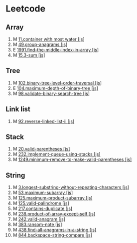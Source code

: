 # Leetcode

## Array

1. M [11.container with most water [js]](https://leetcode.com/problems/container-with-most-water/description/)
2. M [49.group-anagrams [js]](https://leetcode.com/problems/group-anagrams/description/)
3. E [1991.find-the-middle-index-in-array [js]](https://leetcode.com/problems/find-the-middle-index-in-array/description/)
4. M [15.3-sum [js]](https://leetcode.com/problems/3sum/description/)

## Tree

1. M [102.binary-tree-level-order-traversal [js]](https://leetcode.com/problems/binary-tree-level-order-traversal/description/)
2. E [104.maximum-depth-of-binary-tree [js]](https://leetcode.com/problems/maximum-depth-of-binary-tree/description/)
3. M [98.validate-binary-search-tree [js]](https://leetcode.com/problems/validate-binary-search-tree/description/)

## Link list

1. M [92.reverse-linked-list-ii [js]](https://leetcode.com/problems/reverse-linked-list-ii/description/)

## Stack

1. M [20.valid-parentheses [js]](https://leetcode.com/problems/valid-parentheses/description/)
2. M [232.implement-queue-using-stacks [js]](https://leetcode.com/problems/implement-queue-using-stacks/description/)
3. M [1249.minimum-remove-to-make-valid-parentheses [js]](https://leetcode.com/problems/minimum-remove-to-make-valid-parentheses/description/)

## String

1. M [3.longest-substring-without-repeating-characters [js]](https://leetcode.com/problems/longest-substring-without-repeating-characters/description/)
2. M [53.maximum-subarray [js]](https://leetcode.com/problems/maximum-subarray/description/)
3. M [125.maximum-product-subarray [js]](https://leetcode.com/problems/maximum-product-subarray/description/)
4. M [125.valid-palindrome [js]](https://leetcode.com/problems/valid-palindrome/description/)
5. M [217.contains-duplicate [js]](https://leetcode.com/problems/contains-duplicate/description/)
6. M [238.product-of-array-except-self [js]](https://leetcode.com/problems/product-of-array-except-self/description/)
7. M [242.valid-anagram [js]](https://leetcode.com/problems/valid-anagram/description/)
8. M [383.ransom-note [js]](https://leetcode.com/problems/ransom-note/description/)
9. M [438.find-all-anagrams-in-a-string [js]](https://leetcode.com/problems/find-all-anagrams-in-a-string/description/)
10. M [844.backspace-string-compare [js]](https://leetcode.com/problems/backspace-string-compare/description/)
